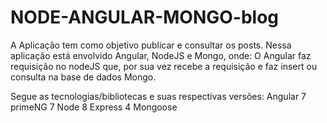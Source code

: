# NODE-ANGULAR-MONGO-blog

A Aplicação tem como objetivo publicar e consultar os posts.
Nessa aplicação está envolvido Angular, NodeJS e Mongo, onde:
O Angular faz requisição no nodeJS que, por sua vez recebe a requisição e faz insert ou consulta na base de dados Mongo.

Segue as tecnologias/bibliotecas e suas respectivas versões:
  Angular 7
  primeNG 7
  Node 8
  Express 4
  Mongoose
